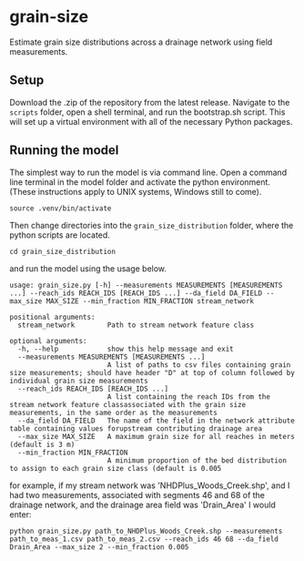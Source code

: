 # grain-size
Estimate grain size distributions across a drainage network using field measurements.

## Setup
Download the .zip of the repository from the latest release. Navigate to the `scripts` folder, open a shell 
terminal, and run the bootstrap.sh script. This will set up a virtual environment with all of the necessary 
Python packages.

## Running the model
The simplest way to run the model is via command line. Open a command line terminal in the model folder and activate the 
python environment. (These instructions apply to UNIX systems, Windows still to come).

```commandline
source .venv/bin/activate
```
Then change directories into the `grain_size_distribution` folder, where the python scripts are located.

```commandline
cd grain_size_distribution
```

and run the model using the usage below.
```commandline
usage: grain_size.py [-h] --measurements MEASUREMENTS [MEASUREMENTS ...] --reach_ids REACH_IDS [REACH_IDS ...] --da_field DA_FIELD --max_size MAX_SIZE --min_fraction MIN_FRACTION stream_network

positional arguments:
  stream_network        Path to stream network feature class

optional arguments:
  -h, --help            show this help message and exit
  --measurements MEASUREMENTS [MEASUREMENTS ...]
                        A list of paths to csv files containing grain size measurements; should have header "D" at top of column followed by individual grain size measurements
  --reach_ids REACH_IDS [REACH_IDS ...]
                        A list containing the reach IDs from the stream network feature classassociated with the grain size measurements, in the same order as the measurements
  --da_field DA_FIELD   The name of the field in the network attribute table containing values forupstream contributing drainage area
  --max_size MAX_SIZE   A maximum grain size for all reaches in meters (default is 3 m)
  --min_fraction MIN_FRACTION
                        A minimum proportion of the bed distribution to assign to each grain size class (default is 0.005
```

for example, if my stream network was 'NHDPlus_Woods_Creek.shp', and I had two measurements,
associated with segments 46 and 68 of the drainage network, and the drainage area field was 
'Drain_Area' I would enter:

```commandline
python grain_size.py path_to_NHDPlus_Woods_Creek.shp --measurements path_to_meas_1.csv path_to_meas_2.csv --reach_ids 46 68 --da_field Drain_Area --max_size 2 --min_fraction 0.005
```